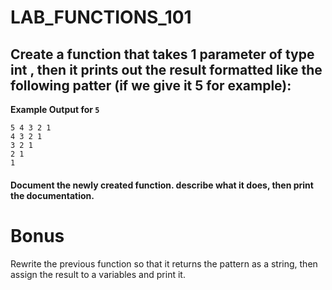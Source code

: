 # LAB_FUNCTIONS_101


## Create a function that takes 1 parameter of type int , then it prints out the result formatted like the following patter (if we give it 5 for example):

**Example Output for `5`**
```
5 4 3 2 1   
4 3 2 1   
3 2 1   
2 1   
1   
```

#### Document the newly created function. describe what it does, then print the documentation. 


# Bonus
Rewrite the previous function so that it returns the pattern as a string, then assign the result to a variables and print it.
